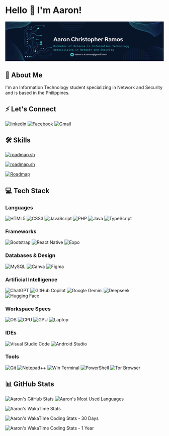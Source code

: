 # Hello 👋 I'm Aaron!

![Header](./GitHubBanner.png)


## 🚀 About Me
I'm an Information Technology student specializing in Network and Security and is based in the Philippines.


## ⚡ Let's Connect
[![linkedin](https://img.shields.io/badge/linkedin-0A66C2?style=for-the-badge&logo=linkedin&logoColor=white)](https://www.linkedin.com/in/aaron-christopher-ramos/) [![Facebook](https://img.shields.io/badge/Facebook-1877F2?style=for-the-badge&logo=facebook&logoColor=white)](https://www.facebook.com/aaronrms/) [![Gmail](https://img.shields.io/badge/Gmail-D14836?style=for-the-badge&logo=gmail&logoColor=white)](mailto:aaron.c.s.ramos@gmail.com)


## 🛠 Skills
[![roadmap.sh](https://roadmap.sh/card/wide/666e84ed5a1e5ea6c2677b3a?variant=dark&roadmaps=%2Cprompt-engineering%2Cdevops%2Ccyber-security%2Cai-engineer)](https://roadmap.sh)

[![roadmap.sh](https://roadmap.sh/card/wide/666e84ed5a1e5ea6c2677b3a?variant=dark&roadmaps=%2Cfrontend%2Cbackend%2Creact-native%2Ctypescript)](https://roadmap.sh)

[![Roadmap](https://img.shields.io/badge/Roadmap.sh-Profile_Link-3A3B3C?style=for-the-badge&logo=roadmapdotsh&logoColor=white)](https://roadmap.sh/u/aaronramos)


## 💻 Tech Stack
### Languages
![HTML5](https://img.shields.io/badge/HTML5-E34F26?style=for-the-badge&logo=html5&logoColor=white) ![CSS3](https://img.shields.io/badge/CSS3-1572B6?style=for-the-badge&logo=css3&logoColor=white) ![JavaScript](https://img.shields.io/badge/JavaScript-F7DF1E?style=for-the-badge&logo=javascript&logoColor=black) ![PHP](https://img.shields.io/badge/PHP-777BB4?style=for-the-badge&logo=php&logoColor=white) ![Java](https://img.shields.io/badge/Java-ED8B00?style=for-the-badge&logo=openjdk&logoColor=white) ![TypeScript](https://img.shields.io/badge/TypeScript-3178C6?style=for-the-badge&logo=TypeScript&logoColor=white)

### Frameworks
![Bootstrap](https://img.shields.io/badge/Bootstrap-712cf9?style=for-the-badge&logo=Bootstrap&logoColor=white) ![React Native](https://img.shields.io/badge/react_native-%2320232a.svg?style=for-the-badge&logo=react&logoColor=%2361DAFB) ![Expo](https://img.shields.io/badge/expo-1C1E24?style=for-the-badge&logo=expo&logoColor=#D04A37)

### Databases & Design
![MySQL](https://img.shields.io/badge/mysql-%2300f.svg?style=for-the-badge&logo=mysql&logoColor=white) ![Canva](https://img.shields.io/badge/Canva-%2300C4CC.svg?style=for-the-badge&logo=Canva&logoColor=white) ![Figma](https://img.shields.io/badge/figma-%23F24E1E.svg?style=for-the-badge&logo=figma&logoColor=white)

### Artificial Intelligence
![ChatGPT](https://img.shields.io/badge/chatGPT-74aa9c?style=for-the-badge&logo=openai&logoColor=white) ![GitHub Copilot](https://img.shields.io/badge/github_copilot-8957E5?style=for-the-badge&logo=github-copilot&logoColor=white) ![Google Gemini](https://img.shields.io/badge/google%20gemini-8E75B2?style=for-the-badge&logo=google%20gemini&logoColor=white) ![Deepseek](https://custom-icon-badges.demolab.com/badge/Deepseek-4D6BFF?style=for-the-badge&logo=deepseek&logoColor=white) ![Hugging Face](https://img.shields.io/badge/Hugging%20Face-gray?style=for-the-badge&logo=huggingface&logoColor=FFD21E)

### Workspace Specs
![OS](https://img.shields.io/badge/Windows_10-0078D7?style=for-the-badge&logo=windows&logoColor=white) ![CPU](https://img.shields.io/badge/Core_i7_10th-0071C5?style=for-the-badge&logo=intel&logoColor=white) ![GPU](https://img.shields.io/badge/RTX3060-76B900?style=for-the-badge&logo=nvidia&logoColor=white) ![Laptop](https://img.shields.io/badge/GF65_Thin-EB1D24?style=for-the-badge&logo=msi&logoColor=white)

### IDEs
![Visual Studio Code](https://img.shields.io/badge/Visual_Studio_Code-0078D4?style=for-the-badge&logo=visual%20studio%20code&logoColor=white) ![Android Studio](https://img.shields.io/badge/android%20studio-346ac1?style=for-the-badge&logo=android%20studio&logoColor=white) 

### Tools
![Git](https://img.shields.io/badge/git-%23F05033.svg?style=for-the-badge&logo=git&logoColor=white) ![Notepad++](https://img.shields.io/badge/Notepad++-90E59A.svg?style=for-the-badge&logo=notepad%2B%2B&logoColor=black) ![Win Terminal](https://img.shields.io/badge/windows%20terminal-4D4D4D?style=for-the-badge&logo=windows%20terminal&logoColor=white) ![PowerShell](https://img.shields.io/badge/Powershell-2CA5E0?style=for-the-badge&logo=powershell&logoColor=white) ![Tor Browser](https://img.shields.io/badge/Tor_Browser-7D4698?style=for-the-badge&logo=Tor-Browser&logoColor=white)


## 📊 GitHub Stats
![Aaron's GitHub Stats](https://github-readme-stats-eight-weld-12.vercel.app/api?username=aaron-c-s-ramos&show_icons=true&theme=transparent&hide=stars,prs,issues,contribs&include_all_commits=true&rank_icon=percentile&custom_title=Aaron%27s%20GitHub%20Stats) ![Aaron's Most Used Languages](https://github-readme-stats-eight-weld-12.vercel.app/api/top-langs/?username=aaron-c-s-ramos&show_icons=true&theme=transparent&layout=compact&langs_count=20&hide=css&size_weight=0.5&count_weight=0.5)

![Aaron's WakaTime Stats](https://github-readme-stats-eight-weld-12.vercel.app/api/wakatime?username=aaron_c_s_ramos&layout=compact)

![Aaron's WakaTime Coding Stats - 30 Days](https://wakatime.com/share/@aaron_c_s_ramos/bde82ba9-36f8-49d6-b324-dac9c6e97d51.svg)

![Aaron's WakaTime Coding Stats - 1 Year](https://wakatime.com/share/@aaron_c_s_ramos/7d747a6e-2b03-41da-865a-2d134e95a2bd.svg)
